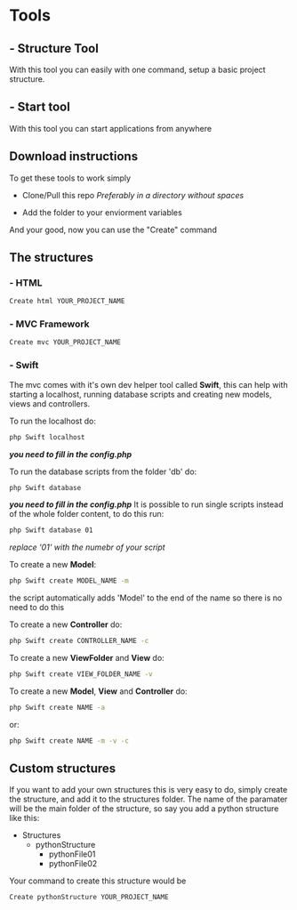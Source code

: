 # Tools

## - Structure Tool

With this tool you can easily with one command, setup a basic project structure.

## - Start tool

With this tool you can start applications from anywhere

## Download instructions

To get these tools to work simply

-   Clone/Pull this repo _Preferably in a directory without spaces_

-   Add the folder to your enviorment variables

And your good,
now you can use the "Create" command

## The structures

### - HTML

```cmd
Create html YOUR_PROJECT_NAME
```

### - MVC Framework

```cmd
Create mvc YOUR_PROJECT_NAME
```
### - __Swift__
The mvc comes with it's own dev helper tool called __Swift__, this can help with starting a localhost, running database scripts and creating new models, views and controllers.

To run the localhost do:
```cmd
php Swift localhost
```
__*you need to fill in the config.php*__

To run the database scripts from the folder 'db' do:
```cmd
php Swift database
```
__*you need to fill in the config.php*__
It is possible to run single scripts instead of the whole folder content,
to do this run:
```cmd
php Swift database 01
```
*replace '01' with the numebr of your script*

To create a new __Model__:
```cmd
php Swift create MODEL_NAME -m
```
the script automatically adds 'Model' to the end of the name so there is no need to do this

To create a new __Controller__ do:
```cmd
php Swift create CONTROLLER_NAME -c
```

To create a new __ViewFolder__ and __View__ do:
```cmd
php Swift create VIEW_FOLDER_NAME -v
```


To create a new __Model__, __View__ and __Controller__ do:
```cmd
php Swift create NAME -a
```
or:
```cmd
php Swift create NAME -m -v -c
```

## Custom structures

If you want to add your own structures this is very easy to do,
simply create the structure, and add it to the structures folder.
The name of the paramater will be the main folder of the structure,
so say you add a python structure like this:

-   Structures
    -   pythonStructure
        -   pythonFile01
        -   pythonFile02

Your command to create this structure would be

```cmd
Create pythonStructure YOUR_PROJECT_NAME
```
